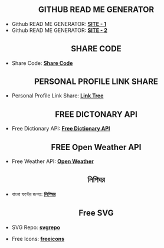 <h2 align="center">GITHUB READ ME GENERATOR</h2>

- Github READ ME GENERATOR:  **[SITE - 1](https://rahuldkjain.github.io/gh-profile-readme-generator/)**
- Github READ ME GENERATOR:  **[SITE - 2](https://arturssmirnovs.github.io/github-profile-readme-generator/)**



<h2 align="center">SHARE CODE</h2>

- Share Code:  **[Share Code](https://codeshare.io/)**


<h2 align="center">PERSONAL PROFILE LINK SHARE</h2>

- Personal Profile Link Share:  **[Link Tree](https://linktr.ee/)**


<h2 align="center">FREE DICTONARY API</h2>

- Free Dictionary API:  **[Free Dictionary API](https://dictionaryapi.dev/)**

<h2 align="center">FREE Open Weather API</h2>

- Free Weather API: **[Open Weather](https://openweathermap.org/)**


<h2 align="center"> লিপিঘর </h2>

- বাংলা ফন্টের জগত: **[লিপিঘর](https://lipighor.com/)**

<h2 align="center"> Free SVG </h2>

- SVG Repo: **[svgrepo](https://www.svgrepo.com/)**

- Free Icons: **[freeicons](https://freeicons.io/)**
